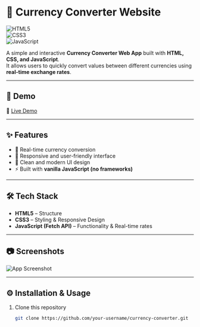 # 💱 Currency Converter Website  

![HTML5](https://img.shields.io/badge/HTML5-orange?logo=html5&logoColor=white)  
![CSS3](https://img.shields.io/badge/CSS3-blue?logo=css3&logoColor=white)  
![JavaScript](https://img.shields.io/badge/JavaScript-yellow?logo=javascript&logoColor=black)  

A simple and interactive **Currency Converter Web App** built with **HTML, CSS, and JavaScript**.  
It allows users to quickly convert values between different currencies using **real-time exchange rates**.  

---

## 🚀 Demo  
🔗 [Live Demo](#) <!-- Replace # with your deployed link (e.g., GitHub Pages, Netlify, Vercel) -->

---

## ✨ Features  
- 🔄 Real-time currency conversion  
- 📱 Responsive and user-friendly interface  
- 🎨 Clean and modern UI design  
- ⚡ Built with **vanilla JavaScript (no frameworks)**  

---

## 🛠️ Tech Stack  
- **HTML5** – Structure  
- **CSS3** – Styling & Responsive Design  
- **JavaScript (Fetch API)** – Functionality & Real-time rates  

---

## 📷 Screenshots  

<!-- Add screenshots of your project here -->
![App Screenshot](#)  

---

## ⚙️ Installation & Usage  

1. Clone this repository  
   ```bash
   git clone https://github.com/your-username/currency-converter.git
